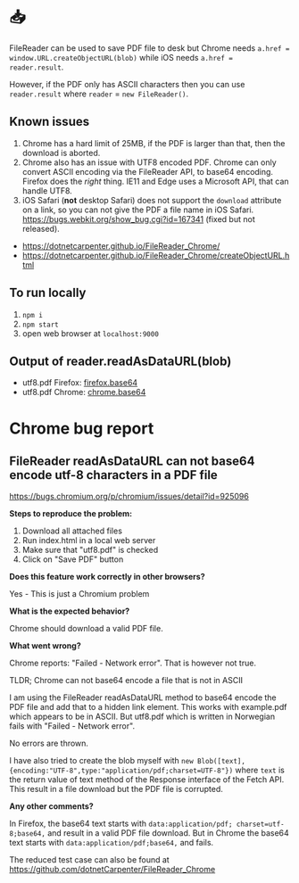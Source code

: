 # 📥

FileReader can be used to save PDF file to desk but Chrome needs `a.href = window.URL.createObjectURL(blob)` while iOS needs `a.href = reader.result`.

However, if the PDF only has ASCII characters then you can use
`reader.result` where `reader` = `new FileReader()`.

## Known issues

1. Chrome has a hard limit of 25MB, if the PDF is larger than that, then the download is aborted.
2. Chrome also has an issue with UTF8 encoded PDF. Chrome can only convert ASCII encoding via the FileReader API, to base64 encoding. Firefox does the _right_ thing. IE11 and Edge uses a Microsoft API, that can handle UTF8.
3. iOS Safari (**not** desktop Safari) does not support the `download` attribute on a link, so you can not give the PDF a file name in iOS Safari. https://bugs.webkit.org/show_bug.cgi?id=167341 (fixed but not released).

+ https://dotnetcarpenter.github.io/FileReader_Chrome/
+ https://dotnetcarpenter.github.io/FileReader_Chrome/createObjectURL.html

## To run locally

1. `npm i`
2. `npm start`
3. open web browser at `localhost:9000`

## Output of reader.readAsDataURL(blob)

+ utf8.pdf Firefox: [firefox.base64](firefox.base64)
+ utf8.pdf Chrome: [chrome.base64](chrome.base64)

# Chrome bug report

## FileReader readAsDataURL can not base64 encode utf-8 characters in a PDF file

https://bugs.chromium.org/p/chromium/issues/detail?id=925096

**Steps to reproduce the problem:**

1. Download all attached files
2. Run index.html in a local web server
3. Make sure that "utf8.pdf" is checked
4. Click on "Save PDF" button

**Does this feature work correctly in other browsers?**

Yes - This is just a Chromium problem

**What is the expected behavior?**

Chrome should download a valid PDF file.

**What went wrong?**

Chrome reports: "Failed - Network error". That is however not true.

TLDR; Chrome can not base64 encode a file that is not in ASCII

I am using the FileReader readAsDataURL method to base64 encode the PDF file and add that to a hidden link element. This works with example.pdf which appears to be in ASCII. But utf8.pdf which is written in Norwegian fails with "Failed - Network error".

No errors are thrown.

I have also tried to create the blob myself with `new Blob([text], {encoding:"UTF-8",type:"application/pdf;charset=UTF-8"})` where `text` is the return value of text method of the Response interface of the Fetch API. This result in a file download but the PDF file is corrupted.

**Any other comments?**

In Firefox, the base64 text starts with `data:application/pdf; charset=utf-8;base64,` and result in a valid PDF file download.
But in Chrome the base64 text starts with `data:application/pdf;base64,` and fails.

The reduced test case can also be found at https://github.com/dotnetCarpenter/FileReader_Chrome
